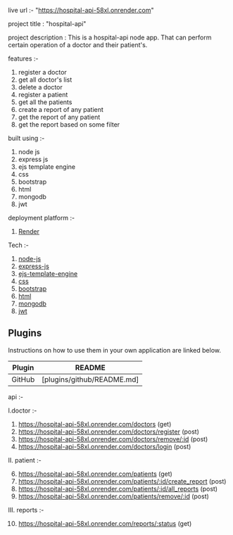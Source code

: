 live url :- "https://hospital-api-58xl.onrender.com"

project title : "hospital-api"

project description : This is a hospital-api node app. That can perform certain operation of a doctor and their patient's.

features :-

1. register a doctor
2. get all doctor's list
3. delete a doctor
4. register a patient
5. get all the patients
6. create a report of any patient
7. get the report of any patient
8. get the report based on some filter

built using :-

1. node js
2. express js
3. ejs template engine
4. css
5. bootstrap
6. html 
7. mongodb
8. jwt

deployment platform :-

1. [Render]

Tech  :-

1. [node-js]
2. [express-js]
3. [ejs-template-engine]
4. [css]
5. [bootstrap]
6. [html] 
7. [mongodb]
8. [jwt]

   
## Plugins

Instructions on how to use them in your own application are linked below.

| Plugin | README |
| ------ | ------ |
| GitHub | [plugins/github/README.md]


[//]: # (These are reference links used in the body of this note and get stripped out when the markdown processor does its job. There is no need to format nicely because it shouldn't be seen. Thanks SO - http://stackoverflow.com/questions/4823468/store-comments-in-markdown-syntax)

[HTML]:<https://developer.mozilla.org/en-US/docs/Web/HTML>
[CSS]:<https://developer.mozilla.org/en-US/docs/Learn/CSS>
[node-js]:<https://nodejs.org/en>
[express-js]:<https://expressjs.com/>
[ejs-template-engine]: <https://ejs.co/>
[bootstrap]: <https://getbootstrap.com/>
[render]: <https://dashboard.render.com/>
[mongodb]:<https://www.mongodb.com/>
[jwt]:<https://jwt.io/>

api :-

I.doctor :-

1. https://hospital-api-58xl.onrender.com/doctors (get)  
2. https://hospital-api-58xl.onrender.com/doctors/register (post)
3. https://hospital-api-58xl.onrender.com/doctors/remove/:id (post)
5. https://hospital-api-58xl.onrender.com/doctors/login (post)

II. patient :- 

6. https://hospital-api-58xl.onrender.com/patients (get)
7. https://hospital-api-58xl.onrender.com/patients/:id/create_report (post)
8. https://hospital-api-58xl.onrender.com/patients/:id/all_reports (post)
9. https://hospital-api-58xl.onrender.com/patients/remove/:id (post)

III. reports :-

10. https://hospital-api-58xl.onrender.com/reports/:status (get)
